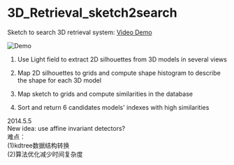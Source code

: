 3D_Retrieval_sketch2search
==========================

Sketch to search 3D retrieval system:  [Video Demo](https://www.youtube.com/watch?v=pWMIwprKJuw/)

![Demo](https://github.com/mincongzhang/3D_Retrieval_sketch2search/raw/master/demo.jpg)

1. Use Light field to extract 2D silhouettes from 3D models in several views

2. Map 2D silhouettes to grids and compute shape histogram to describe the shape for each 3D model

3. Map sketch to grids and compute similarities in the database

4. Sort and return 6 candidates models' indexes with high similarities


2014.5.5  
New idea: use affine invariant detectors?  
难点：  
(1)kdtree数据结构转换  
(2)算法优化减少时间复杂度  
